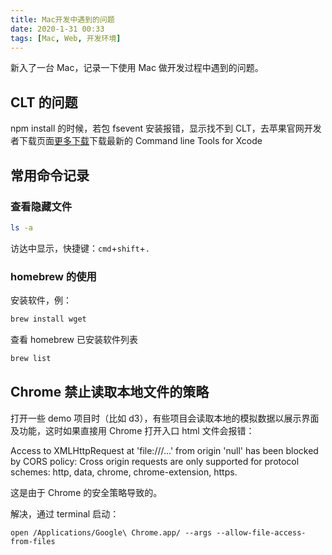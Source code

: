 ```yaml
---
title: Mac开发中遇到的问题
date: 2020-1-31 00:33
tags: [Mac, Web, 开发环境]
---
```


<CreateTime/>
<TagLinks />

新入了一台 Mac，记录一下使用 Mac 做开发过程中遇到的问题。

## CLT 的问题

npm install 的时候，若包 fsevent 安装报错，显示找不到 CLT，去苹果官网开发者下载页面[更多下载](https://developer.apple.com/download/more/)下载最新的 Command line Tools for Xcode

## 常用命令记录

### 查看隐藏文件

```bash
ls -a
```

访达中显示，快捷键：`cmd`+`shift`+`.`

### homebrew 的使用

安装软件，例：

```bash
brew install wget
```

查看 homebrew 已安装软件列表

```bash
brew list
```

## Chrome 禁止读取本地文件的策略

打开一些 demo 项目时（比如 d3），有些项目会读取本地的模拟数据以展示界面及功能，这时如果直接用 Chrome 打开入口 html 文件会报错：

Access to XMLHttpRequest at 'file:///...' from origin 'null' has been blocked by CORS policy: Cross origin requests are only supported for protocol schemes: http, data, chrome, chrome-extension, https.

这是由于 Chrome 的安全策略导致的。

解决，通过 terminal 启动：

```shell
open /Applications/Google\ Chrome.app/ --args --allow-file-access-from-files
```
